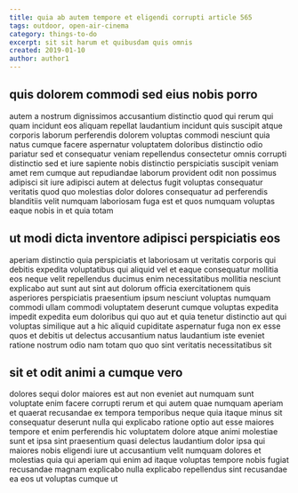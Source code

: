 ```yaml
---
title: quia ab autem tempore et eligendi corrupti article 565
tags: outdoor, open-air-cinema
category: things-to-do
excerpt: sit sit harum et quibusdam quis omnis
created: 2019-01-10
author: author1
---
```


## quis dolorem commodi sed eius nobis porro

autem a nostrum dignissimos accusantium distinctio quod qui rerum qui quam incidunt eos aliquam repellat laudantium incidunt quis suscipit atque corporis laborum perferendis dolorem voluptas commodi nesciunt quia natus cumque facere aspernatur voluptatem doloribus distinctio odio pariatur sed et consequatur veniam repellendus consectetur omnis corrupti distinctio sed et iure sapiente nobis distinctio perspiciatis suscipit veniam amet rem cumque aut repudiandae laborum provident odit non possimus adipisci sit iure adipisci autem at delectus fugit voluptas consequatur veritatis quod quo molestias dolor dolores consequatur ad perferendis blanditiis velit numquam laboriosam fuga est et quos numquam voluptas eaque nobis in et quia totam

## ut modi dicta inventore adipisci perspiciatis eos

aperiam distinctio quia perspiciatis et laboriosam ut veritatis corporis qui debitis expedita voluptatibus qui aliquid vel et eaque consequatur mollitia eos neque velit repellendus ducimus enim necessitatibus mollitia nesciunt explicabo aut sunt aut sint aut dolorum officia exercitationem quis asperiores perspiciatis praesentium ipsum nesciunt voluptas numquam commodi ullam commodi voluptatem deserunt cumque voluptas expedita impedit expedita eum doloribus qui quo aut et quia tenetur distinctio aut qui voluptas similique aut a hic aliquid cupiditate aspernatur fuga non ex esse quos et debitis ut delectus accusantium natus laudantium iste eveniet ratione nostrum odio nam totam quo quo sint veritatis necessitatibus sit

## sit et odit animi a cumque vero

dolores sequi dolor maiores est aut non eveniet aut numquam sunt voluptate enim facere corrupti rerum et qui autem quae numquam aperiam et quaerat recusandae ex tempora temporibus neque quia itaque minus sit consequatur deserunt nulla qui explicabo ratione optio aut esse maiores tempore et enim perferendis hic voluptatem dolore atque animi molestiae sunt et ipsa sint praesentium quasi delectus laudantium dolor ipsa qui maiores nobis eligendi iure ut accusantium velit numquam dolores et molestias quia qui aperiam qui enim ad itaque voluptas tempore nobis fugiat recusandae magnam explicabo nulla explicabo repellendus sint recusandae ea eos ut voluptas cumque ut
